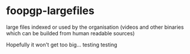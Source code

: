 # foopgp-largefiles
large files indexed or used by the organisation (videos and other binaries which can be builded from human readable sources)

Hopefully it won't get too big… testing testing
